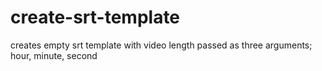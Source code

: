 # create-srt-template

creates empty srt template with video length passed as three arguments; hour, minute, second
